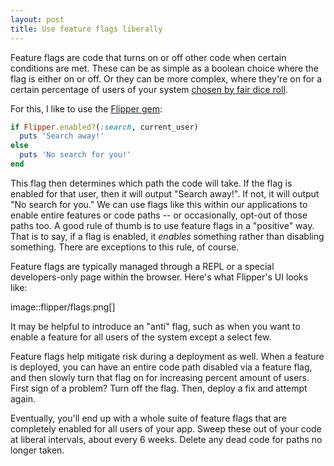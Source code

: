 ```yaml
---
layout: post
title: Use feature flags liberally
---
```


Feature flags are code that turns on or off other code when certain conditions are met. These can be as simple as a boolean choice where the flag is either on or off. Or they can be more complex, where they're on for a certain percentage of users of your system [chosen by fair dice roll](https://xkcd.com/221/).


For this, I like to use the [Flipper gem](https://github.com/flippercloud/flipper):

```ruby
if Flipper.enabled?(:search, current_user)
  puts 'Search away!'
else
  puts 'No search for you!'
end
```

This flag then determines which path the code will take. If the flag is enabled for that user, then it will output "Search away!". If not, it will output "No search for you." We can use flags like this within our applications to enable entire features or code paths -- or occasionally, opt-out of those paths too. A good rule of thumb is to use feature flags in a "positive" way. That is to say, if a flag is enabled, it _enables_ something rather than disabling something. There are exceptions to this rule, of course.

Feature flags are typically managed through a REPL or a special developers-only page within the browser. Here's what Flipper's UI looks like:

image::flipper/flags.png[]

It may be helpful to introduce an "anti" flag, such as when you want to enable a feature for all users of the system except a select few.

Feature flags help mitigate risk during a deployment as well. When a feature is deployed, you can have an entire code path disabled via a feature flag, and then slowly turn that flag on for increasing percent amount of users. First sign of a problem? Turn off the flag. Then, deploy a fix and attempt again.

Eventually, you'll end up with a whole suite of feature flags that are completely enabled for all users of your app. Sweep these out of your code at liberal intervals, about every 6 weeks. Delete any dead code for paths no longer taken.
